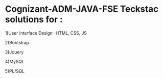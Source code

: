 # Cognizant-ADM-JAVA-FSE Teckstac solutions for :
1)User Interface Design -HTML, CSS, JS

2)Bootstrap

3)Jquery

4)MySQL

5)PL/SQL
